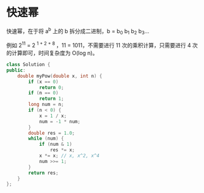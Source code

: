 # 快速幂

快速幂，在于将 a<sup>b</sup> 上的 b 拆分成二进制，b = b<sub>0</sub> b<sub>1</sub> b<sub>2</sub> b<sub>3</sub>...

例如 2<sup>11</sup> = 2 <sup>1 + 2 + 8 </sup> ，11 = 1011，不需要进行 11 次的乘积计算，只需要进行 4 次的计算即可，时间复杂度为 O(log n)。

```c++
class Solution {
public:
    double myPow(double x, int n) {
        if (x == 0)
            return 0;
        if (n == 0)
            return 1;
        long num = n;
        if (n < 0) {
            x = 1 / x;
            num = -1 * num;
        }
        double res = 1.0;
        while (num) {
            if (num & 1)
                res *= x;
            x *= x; // x, x^2, x^4
            num >>= 1;
        }
        return res;
    }
};
```

